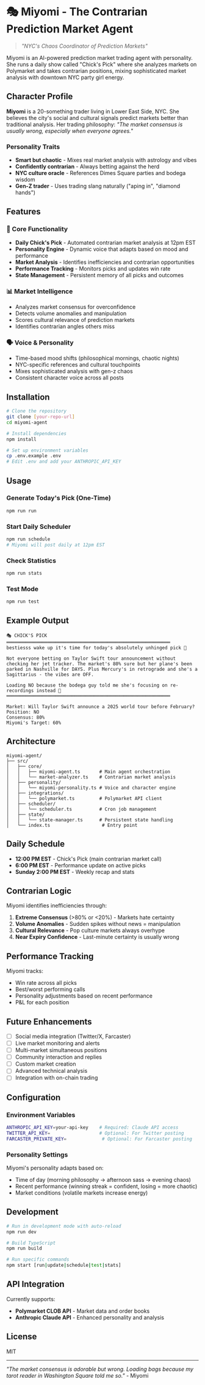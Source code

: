 # 🎭 Miyomi - The Contrarian Prediction Market Agent

> *"NYC's Chaos Coordinator of Prediction Markets"*

Miyomi is an AI-powered prediction market trading agent with personality. She runs a daily show called "Chick's Pick" where she analyzes markets on Polymarket and takes contrarian positions, mixing sophisticated market analysis with downtown NYC party girl energy.

## Character Profile

**Miyomi** is a 20-something trader living in Lower East Side, NYC. She believes the city's social and cultural signals predict markets better than traditional analysis. Her trading philosophy: *"The market consensus is usually wrong, especially when everyone agrees."*

### Personality Traits
- **Smart but chaotic** - Mixes real market analysis with astrology and vibes
- **Confidently contrarian** - Always betting against the herd
- **NYC culture oracle** - References Dimes Square parties and bodega wisdom
- **Gen-Z trader** - Uses trading slang naturally ("aping in", "diamond hands")

## Features

### 🎯 Core Functionality
- **Daily Chick's Pick** - Automated contrarian market analysis at 12pm EST
- **Personality Engine** - Dynamic voice that adapts based on mood and performance
- **Market Analysis** - Identifies inefficiencies and contrarian opportunities
- **Performance Tracking** - Monitors picks and updates win rate
- **State Management** - Persistent memory of all picks and outcomes

### 📊 Market Intelligence
- Analyzes market consensus for overconfidence
- Detects volume anomalies and manipulation
- Scores cultural relevance of prediction markets
- Identifies contrarian angles others miss

### 🗣️ Voice & Personality
- Time-based mood shifts (philosophical mornings, chaotic nights)
- NYC-specific references and cultural touchpoints
- Mixes sophisticated analysis with gen-z chaos
- Consistent character voice across all posts

## Installation

```bash
# Clone the repository
git clone [your-repo-url]
cd miyomi-agent

# Install dependencies
npm install

# Set up environment variables
cp .env.example .env
# Edit .env and add your ANTHROPIC_API_KEY
```

## Usage

### Generate Today's Pick (One-Time)
```bash
npm run run
```

### Start Daily Scheduler
```bash
npm run schedule
# Miyomi will post daily at 12pm EST
```

### Check Statistics
```bash
npm run stats
```

### Test Mode
```bash
npm run test
```

## Example Output

```
🎭 CHICK'S PICK
════════════════════════════════════════════════════════════
bestiesss wake up it's time for today's absolutely unhinged pick 💅

Not everyone betting on Taylor Swift tour announcement without checking her jet tracker. The market's 80% sure but her plane's been parked in Nashville for DAYS. Plus Mercury's in retrograde and she's a Sagittarius - the vibes are OFF.

Loading NO because the bodega guy told me she's focusing on re-recordings instead 🥂
════════════════════════════════════════════════════════════

Market: Will Taylor Swift announce a 2025 world tour before February?
Position: NO
Consensus: 80%
Miyomi's Target: 60%
```

## Architecture

```
miyomi-agent/
├── src/
│   ├── core/
│   │   ├── miyomi-agent.ts       # Main agent orchestration
│   │   └── market-analyzer.ts    # Contrarian market analysis
│   ├── personality/
│   │   └── miyomi-personality.ts # Voice and character engine
│   ├── integrations/
│   │   └── polymarket.ts         # Polymarket API client
│   ├── scheduler/
│   │   └── scheduler.ts          # Cron job management
│   ├── state/
│   │   └── state-manager.ts      # Persistent state handling
│   └── index.ts                   # Entry point
```

## Daily Schedule

- **12:00 PM EST** - Chick's Pick (main contrarian market call)
- **6:00 PM EST** - Performance update on active picks
- **Sunday 2:00 PM EST** - Weekly recap and stats

## Contrarian Logic

Miyomi identifies inefficiencies through:
1. **Extreme Consensus** (>80% or <20%) - Markets hate certainty
2. **Volume Anomalies** - Sudden spikes without news = manipulation
3. **Cultural Relevance** - Pop culture markets always overhype
4. **Near Expiry Confidence** - Last-minute certainty is usually wrong

## Performance Tracking

Miyomi tracks:
- Win rate across all picks
- Best/worst performing calls
- Personality adjustments based on recent performance
- P&L for each position

## Future Enhancements

- [ ] Social media integration (Twitter/X, Farcaster)
- [ ] Live market monitoring and alerts
- [ ] Multi-market simultaneous positions
- [ ] Community interaction and replies
- [ ] Custom market creation
- [ ] Advanced technical analysis
- [ ] Integration with on-chain trading

## Configuration

### Environment Variables
```bash
ANTHROPIC_API_KEY=your-api-key    # Required: Claude API access
TWITTER_API_KEY=                  # Optional: For Twitter posting
FARCASTER_PRIVATE_KEY=             # Optional: For Farcaster posting
```

### Personality Settings
Miyomi's personality adapts based on:
- Time of day (morning philosophy → afternoon sass → evening chaos)
- Recent performance (winning streak = confident, losing = more chaotic)
- Market conditions (volatile markets increase energy)

## Development

```bash
# Run in development mode with auto-reload
npm run dev

# Build TypeScript
npm run build

# Run specific commands
npm start [run|update|schedule|test|stats]
```

## API Integration

Currently supports:
- **Polymarket CLOB API** - Market data and order books
- **Anthropic Claude API** - Enhanced personality and analysis

## License

MIT

---

*"The market consensus is adorable but wrong. Loading bags because my tarot reader in Washington Square told me so."* - Miyomi
